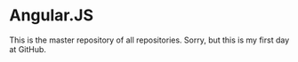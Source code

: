 # Angular.JS
This is the master repository of all repositories. Sorry, but this is my first day at GitHub.
